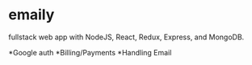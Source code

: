 # emaily

fullstack web app with NodeJS, React, Redux, Express, and MongoDB.

*Google auth
*Billing/Payments
*Handling Email
